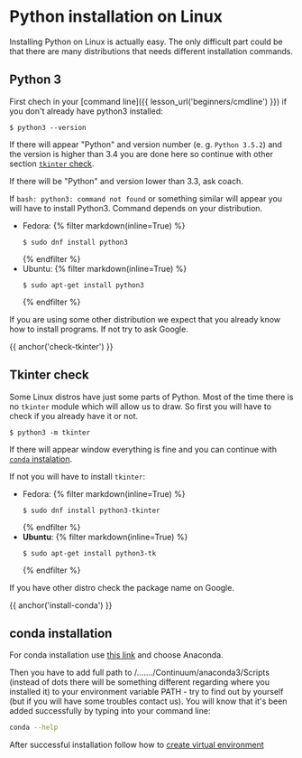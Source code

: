 # Python installation on Linux

Installing Python on Linux is actually easy.
The only difficult part could be that there are many distributions that
needs different installation commands.


## Python 3

First chech in your [command line]({{ lesson_url('beginners/cmdline') }})
if you don't already have python3 installed:

```console
$ python3 --version
```
If there will appear "Python" and version number (e. g. `Python 3.5.2`)
and the version is higher than 3.4 you are done here so continue with
other section [`tkinter` check](#check-tkinter).

If there will be "Python" and version lower than 3.3, ask coach.

If `bash: python3: command not found` or something similar will appear
you will have to install Python3.
Command depends on your distribution.


* Fedora:
  {% filter markdown(inline=True) %}
  ```console
  $ sudo dnf install python3
  ```
  {% endfilter %}
* Ubuntu:
  {% filter markdown(inline=True) %}
  ```console
  $ sudo apt-get install python3
  ```
  {% endfilter %}

If you are using some other distribution we expect that you already know
how to install programs. If not try to ask Google.


{{ anchor('check-tkinter') }}
## Tkinter check

Some Linux distros have just some parts of Python.
Most of the time there is no `tkinter` module which will allow us to draw.
So first you will have to check if you already have it or not.

```console
$ python3 -m tkinter
```

If there will appear window everything is fine and you can continue with
[`conda` instalation](#install-conda).

If not you will have to install `tkinter`:

* Fedora:
  {% filter markdown(inline=True) %}
  ```console
  $ sudo dnf install python3-tkinter
  ```
  {% endfilter %}
* **Ubuntu**:
  {% filter markdown(inline=True) %}
  ```console
  $ sudo apt-get install python3-tk
  ```
  {% endfilter %}

If you have other distro check the package name on Google.

{{ anchor('install-conda') }}
## conda installation

For conda installation use [this link](https://conda.io/docs/user-guide/install/linux.html)
and choose Anaconda.

Then you have to add full path to /......./Continuum/anaconda3/Scripts (instead of
dots there will be something different regarding where you installed it)
to your environment variable PATH - try to find out by yourself (but if you will have
some troubles contact us). You will know that it's been added successfully by typing into 
your command line:

```bash
conda --help
``` 


After successful installation follow how to [create virtual environment](https://conda.io/docs/user-guide/tasks/manage-environments.html)


